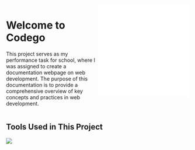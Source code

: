 <div style="max-width: 1200px; margin: 0 auto; overflow: hidden; align:center;">
    <div style="float: left; width: 50%;">
        <h1>Welcome to Codego</h1>
        <p>
            This project serves as my performance task for school, where I was assigned to create a documentation webpage on web development.
            The purpose of this documentation is to provide a comprehensive overview of key concepts and practices in web development.
        </p>
    </div>
    <div style="float: right; width: 50%;">
        <img src="assets/mainIconsdark.svg" alt="Codego Icon" style="max-width: 100%; height: auto;">
    </div>
</div>



## Tools Used in This Project
<img src="https://skillicons.dev/icons?i=git,vscode,css,html,markdown,svg" />
